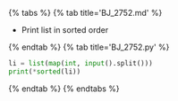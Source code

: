 {% tabs %}
{% tab title='BJ_2752.md' %}

* Print list in sorted order

{% endtab %}
{% tab title='BJ_2752.py' %}

```py
li = list(map(int, input().split()))
print(*sorted(li))
```

{% endtab %}
{% endtabs %}
